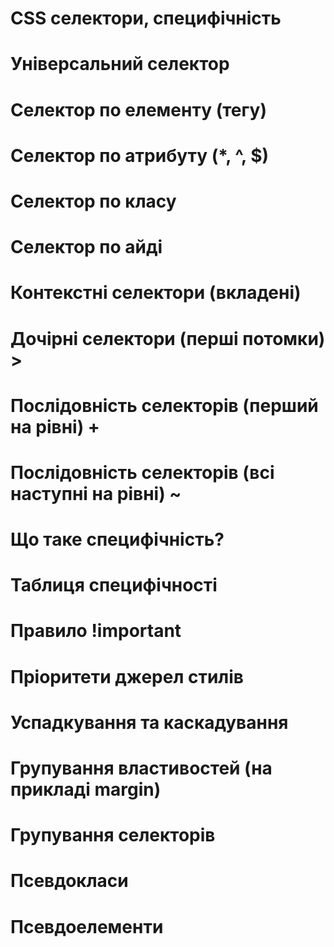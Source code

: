 # CSS селектори, специфічність

# Універсальний селектор
# Селектор по елементу (тегу)
# Селектор по атрибуту (*, ^, $)
# Селектор по класу
# Селектор по айді

# Контекстні селектори (вкладені)
# Дочірні селектори (перші потомки) >
# Послідовність селекторів (перший на рівні) +
# Послідовність селекторів (всі наступні на рівні) ~

# Що таке специфічність?
# Таблиця специфічності
# Правило !important
# Пріоритети джерел стилів

# Успадкування та каскадування

# Групування властивостей (на прикладі margin)
# Групування селекторів
# Псевдокласи
# Псевдоелементи
